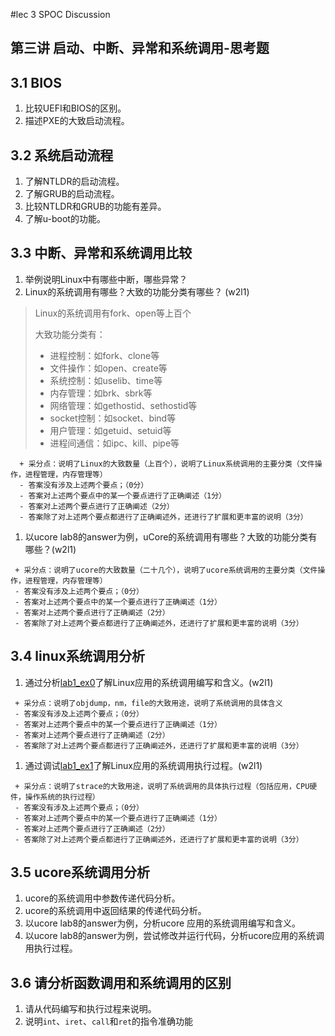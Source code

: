 #lec 3 SPOC Discussion

## 第三讲 启动、中断、异常和系统调用-思考题

## 3.1 BIOS
 1. 比较UEFI和BIOS的区别。
 1. 描述PXE的大致启动流程。

## 3.2 系统启动流程
 1. 了解NTLDR的启动流程。
 1. 了解GRUB的启动流程。
 1. 比较NTLDR和GRUB的功能有差异。
 1. 了解u-boot的功能。

## 3.3 中断、异常和系统调用比较
 1. 举例说明Linux中有哪些中断，哪些异常？
 1. Linux的系统调用有哪些？大致的功能分类有哪些？  (w2l1)

> Linux的系统调用有fork、open等上百个
>
> 大致功能分类有：
> * 进程控制：如fork、clone等
> * 文件操作：如open、create等
> * 系统控制：如uselib、time等
> * 内存管理：如brk、sbrk等
> * 网络管理：如gethostid、sethostid等
> * socket控制：如socket、bind等
> * 用户管理：如getuid、setuid等
> * 进程间通信：如ipc、kill、pipe等

```
  + 采分点：说明了Linux的大致数量（上百个），说明了Linux系统调用的主要分类（文件操作，进程管理，内存管理等）
  - 答案没有涉及上述两个要点；（0分）
  - 答案对上述两个要点中的某一个要点进行了正确阐述（1分）
  - 答案对上述两个要点进行了正确阐述（2分）
  - 答案除了对上述两个要点都进行了正确阐述外，还进行了扩展和更丰富的说明（3分）
 ```
 
 1. 以ucore lab8的answer为例，uCore的系统调用有哪些？大致的功能分类有哪些？(w2l1)
 
 ```
  + 采分点：说明了ucore的大致数量（二十几个），说明了ucore系统调用的主要分类（文件操作，进程管理，内存管理等）
  - 答案没有涉及上述两个要点；（0分）
  - 答案对上述两个要点中的某一个要点进行了正确阐述（1分）
  - 答案对上述两个要点进行了正确阐述（2分）
  - 答案除了对上述两个要点都进行了正确阐述外，还进行了扩展和更丰富的说明（3分）
 ```
 
## 3.4 linux系统调用分析
 1. 通过分析[lab1_ex0](https://github.com/chyyuu/ucore_lab/blob/master/related_info/lab1/lab1-ex0.md)了解Linux应用的系统调用编写和含义。(w2l1)
 

 ```
  + 采分点：说明了objdump，nm，file的大致用途，说明了系统调用的具体含义
  - 答案没有涉及上述两个要点；（0分）
  - 答案对上述两个要点中的某一个要点进行了正确阐述（1分）
  - 答案对上述两个要点进行了正确阐述（2分）
  - 答案除了对上述两个要点都进行了正确阐述外，还进行了扩展和更丰富的说明（3分）
 
 ```
 
 1. 通过调试[lab1_ex1](https://github.com/chyyuu/ucore_lab/blob/master/related_info/lab1/lab1-ex1.md)了解Linux应用的系统调用执行过程。(w2l1)
 

 ```
  + 采分点：说明了strace的大致用途，说明了系统调用的具体执行过程（包括应用，CPU硬件，操作系统的执行过程）
  - 答案没有涉及上述两个要点；（0分）
  - 答案对上述两个要点中的某一个要点进行了正确阐述（1分）
  - 答案对上述两个要点进行了正确阐述（2分）
  - 答案除了对上述两个要点都进行了正确阐述外，还进行了扩展和更丰富的说明（3分）
 ```
 
## 3.5 ucore系统调用分析
 1. ucore的系统调用中参数传递代码分析。
 1. ucore的系统调用中返回结果的传递代码分析。
 1. 以ucore lab8的answer为例，分析ucore 应用的系统调用编写和含义。
 1. 以ucore lab8的answer为例，尝试修改并运行代码，分析ucore应用的系统调用执行过程。
 
## 3.6 请分析函数调用和系统调用的区别
 1. 请从代码编写和执行过程来说明。
   1. 说明`int`、`iret`、`call`和`ret`的指令准确功能
 
